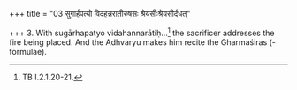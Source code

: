 +++
title = "03 सुगार्हपत्यो विदहन्नरातीरुषसः श्रेयसीःश्रेयसीर्दधत्"

+++
3. With sugārhapatyo vidahannarātiḥ...[^1] the sacrificer addresses the fire being placed. And the Adhvaryu makes him recite the Gharmaśiras (-formulae).  

[^1]: TB I.2.1.20-21.  
